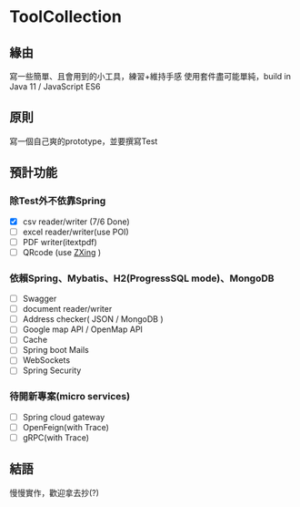 # ToolCollection
## 緣由
寫一些簡單、且會用到的小工具，練習+維持手感
使用套件盡可能單純，build in Java 11 / JavaScript ES6

## 原則
寫一個自己爽的prototype，並要撰寫Test

## 預計功能
### 除Test外不依靠Spring
-[x] csv reader/writer (7/6 Done)
-[ ] excel reader/writer(use POI)
-[ ] PDF writer(itextpdf)
-[ ] QRcode (use [ZXing](https://github.com/zxing/zxing) )

### 依賴Spring、Mybatis、H2(ProgressSQL mode)、MongoDB
-[ ] Swagger
-[ ] document reader/writer
-[ ] Address checker( JSON / MongoDB )
-[ ] Google map API / OpenMap API
-[ ] Cache
-[ ] Spring boot Mails
-[ ] WebSockets
-[ ] Spring Security

### 待開新專案(micro services)
-[ ] Spring cloud gateway
-[ ] OpenFeign(with Trace)
-[ ] gRPC(with Trace)

## 結語
慢慢實作，歡迎拿去抄(?)